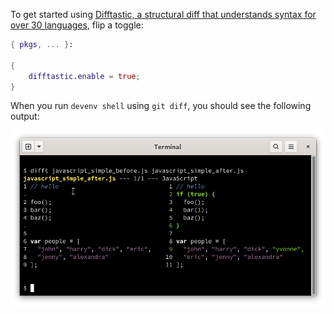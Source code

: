 To get started using [Difftastic, a structural diff that understands syntax for over 30 languages](https://difftastic.wilfred.me.uk/), flip a toggle:


```nix title="devenv.nix"
{ pkgs, ... }:

{
    difftastic.enable = true;
}
```

When you run `devenv shell` using `git diff`, you should see the following output:


![Screenshot of difftastic and JS](https://github.com/Wilfred/difftastic/raw/master/img/js.png)

